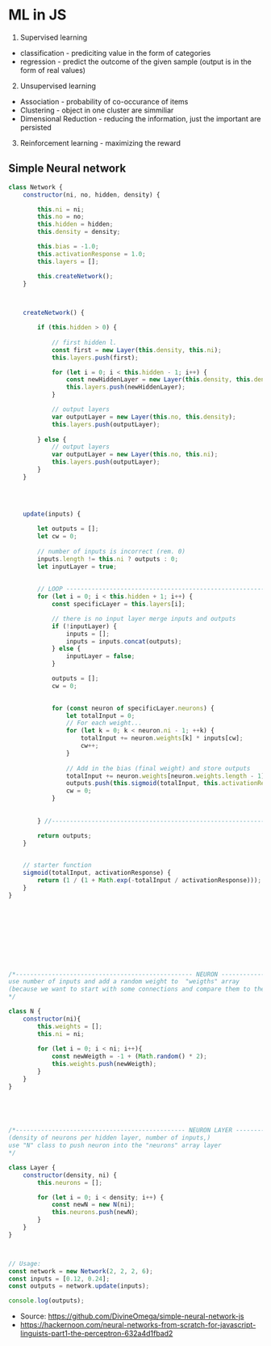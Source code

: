 # ML in JS
1) Supervised learning
* classification - prediciting value in the form of categories
* regression -  predict the outcome of the given sample (output is in the form of real values)

2) Unsupervised learning
* Association - probability of co-occurance of items
* Clustering - object in one cluster are simmiliar
* Dimensional Reduction - reducing the information, just the important are persisted

3) Reinforcement learning - maximizing the reward



## Simple Neural network

```js
class Network {
	constructor(ni, no, hidden, density) {

		this.ni = ni;
		this.no = no;
		this.hidden = hidden;
		this.density = density;

		this.bias = -1.0;
		this.activationResponse = 1.0;
		this.layers = [];

		this.createNetwork();
	}

	

	createNetwork() {

        if (this.hidden > 0) {
			
            // first hidden l.
			const first = new Layer(this.density, this.ni);
			this.layers.push(first);

			for (let i = 0; i < this.hidden - 1; i++) {
				const newHiddenLayer = new Layer(this.density, this.density);
				this.layers.push(newHiddenLayer);
			}

			// output layers
			var outputLayer = new Layer(this.no, this.density);
			this.layers.push(outputLayer);
            
        } else {
			// output layers
			var outputLayer = new Layer(this.no, this.ni);
			this.layers.push(outputLayer);
		}
	}

    
    
    
	update(inputs) {

		let outputs = [];
		let cw = 0; 
        
		// number of inputs is incorrect (rem. 0)
        inputs.length != this.ni ? outputs : 0;
		let inputLayer = true;
        
        
        // LOOP -------------------------------------------------------------- through hidden layers, get one at index
		for (let i = 0; i < this.hidden + 1; i++) {
            const specificLayer = this.layers[i];

            // there is no input layer merge inputs and outputs
            if (!inputLayer) {
				inputs = [];
				inputs = inputs.concat(outputs);
			} else {
				inputLayer = false;
			}

            outputs = [];
            cw = 0;

            
            for (const neuron of specificLayer.neurons) {
                let totalInput = 0;
                // For each weight...
                for (let k = 0; k < neuron.ni - 1; ++k) {
					totalInput += neuron.weights[k] * inputs[cw];
					cw++;
				}
                
                // Add in the bias (final weight) and store outputs
                totalInput += neuron.weights[neuron.weights.length - 1] * this.bias;
                outputs.push(this.sigmoid(totalInput, this.activationResponse));
                cw = 0;
            } 
            
            
        } //------------------------------------------------------------------------------

		return outputs;
	}

	
    // starter function
	sigmoid(totalInput, activationResponse) {
		return (1 / (1 + Math.exp(-totalInput / activationResponse)));
	}
}
    









/*------------------------------------------------- NEURON -----------------------------------------------------
use number of inputs and add a random weight to  "weigths" array
(because we want to start with some connections and compare them to the desired output)
*/

class N {
    constructor(ni){
        this.weights = [];
        this.ni = ni;
        
        for (let i = 0; i < ni; i++){
            const newWeigth = -1 + (Math.random() * 2);
            this.weights.push(newWeigth);
        }
    }
}


    
    

/*----------------------------------------------- NEURON LAYER ---------------------------------------------------
(density of neurons per hidden layer, number of inputs,)
use "N" class to push neuron into the "neurons" array layer
*/

class Layer {
    constructor(density, ni) {
		this.neurons = [];

		for (let i = 0; i < density; i++) {
			const newN = new N(ni);
			this.neurons.push(newN);
		}
	}
}



// Usage:
const network = new Network(2, 2, 2, 6);
const inputs = [0.12, 0.24];
const outputs = network.update(inputs);

console.log(outputs);

```
* Source: https://github.com/DivineOmega/simple-neural-network-js  
* https://hackernoon.com/neural-networks-from-scratch-for-javascript-linguists-part1-the-perceptron-632a4d1fbad2






